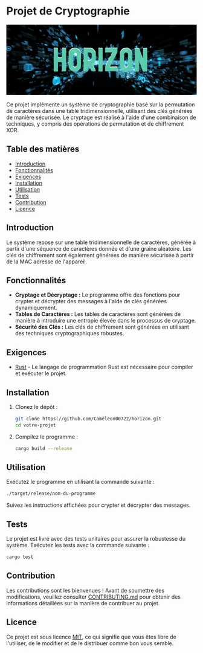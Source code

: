 # Projet de Cryptographie

![Logo](./proxy-image.png)

Ce projet implémente un système de cryptographie basé sur la permutation de caractères dans une table tridimensionnelle, utilisant des clés générées de manière sécurisée. Le cryptage est réalisé à l'aide d'une combinaison de techniques, y compris des opérations de permutation et de chiffrement XOR.

## Table des matières

- [Introduction](#introduction)
- [Fonctionnalités](#fonctionnalités)
- [Exigences](#exigences)
- [Installation](#installation)
- [Utilisation](#utilisation)
- [Tests](#tests)
- [Contribution](#contribution)
- [Licence](#licence)

## Introduction

Le système repose sur une table tridimensionnelle de caractères, générée à partir d'une séquence de caractères donnée et d'une graine aléatoire. Les clés de chiffrement sont également générées de manière sécurisée à partir de la MAC adresse de l'appareil.

## Fonctionnalités

- **Cryptage et Décryptage :** Le programme offre des fonctions pour crypter et décrypter des messages à l'aide de clés générées dynamiquement.
- **Tables de Caractères :** Les tables de caractères sont générées de manière à introduire une entropie élevée dans le processus de cryptage.
- **Sécurité des Clés :** Les clés de chiffrement sont générées en utilisant des techniques cryptographiques robustes.

## Exigences

- [Rust](https://www.rust-lang.org/) - Le langage de programmation Rust est nécessaire pour compiler et exécuter le projet.

## Installation

1. Clonez le dépôt :
   ```bash
   git clone https://github.com/Cameleon00722/horizon.git
   cd votre-projet
   ```

2. Compilez le programme :
   ```bash
   cargo build --release
   ```

## Utilisation

Exécutez le programme en utilisant la commande suivante :

```bash
./target/release/nom-du-programme
```

Suivez les instructions affichées pour crypter et décrypter des messages.

## Tests

Le projet est livré avec des tests unitaires pour assurer la robustesse du système. Exécutez les tests avec la commande suivante :

```bash
cargo test
```

## Contribution

Les contributions sont les bienvenues ! Avant de soumettre des modifications, veuillez consulter [CONTRIBUTING.md](CONTRIBUTING.md) pour obtenir des informations détaillées sur la manière de contribuer au projet.

## Licence

Ce projet est sous licence [MIT](LICENSE), ce qui signifie que vous êtes libre de l'utiliser, de le modifier et de le distribuer comme bon vous semble.
